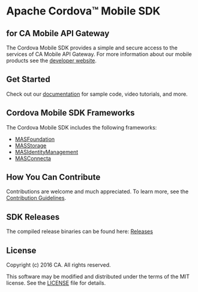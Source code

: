 # Apache Cordova™ Mobile SDK
## for CA Mobile API Gateway

The Cordova Mobile SDK provides a simple and secure access to the services of CA Mobile API Gateway. For more information about our mobile products see the [developer website](http://www.ca.com/us/developers/mas.html).

## Get Started
Check out our [documentation](https://www.ca.com/us/developers/mas.html) for sample code, video tutorials, and more.  

## Cordova Mobile SDK Frameworks
The Cordova Mobile SDK includes the following frameworks:

* [MASFoundation](https://github.com/CAAPIM/Cordova-MAS-Foundation)
* [MASStorage](https://github.com/CAAPIM/Cordova-MAS-Storage)
* [MASIdentityManagement](https://github.com/CAAPIM/Cordova-MAS-IdentityManagement)
* [MASConnecta](https://github.com/CAAPIM/Cordova-MAS-Connecta)

## How You Can Contribute
Contributions are welcome and much appreciated. To learn more, see the [Contribution Guidelines](https://github.com/CAAPIM/Cordova-MAS-SDK/blob/develop/CONTRIBUTING.md).

## SDK Releases
The compiled release binaries can be found here: [Releases][Releases]

## License
Copyright (c) 2016 CA. All rights reserved.

This software may be modified and distributed under the terms of the MIT license. See the [LICENSE](https://github.com/CAAPIM/Cordova-MAS-SDK/blob/master/LICENSE) file for details.

[mas.ca.com]: http://mas.ca.com/
[docs]: http://mas.ca.com/docs/
[blog]: http://mas.ca.com/blog/

[MASFoundation]: https://github.com/CAAPIM/Cordova-MAS-Foundation
[MASStorage]: https://github.com/CAAPIM/Cordova-MAS-Storage
[MASConnecta]: https://github.com/CAAPIM/Cordova-MAS-Connecta
[MASIdentityManagement]: https://github.com/CAAPIM/Cordova-MAS-IdentityManagement
[Releases]: https://github.com/CAAPIM/Releases
[contributing]: /CONTRIBUTING.md
[license-link]: /LICENSE
